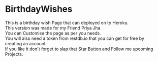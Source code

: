 # BirthdayWishes
This is a birthday wish Page that can deployed on to Heroku.<br>
This version was made for my Friend Priya Jha<br>
You can Customise the page as per you needs.<br>
You will also need a token from restdb.io that you can get for free by creating an account<br>
If you like it don't forget to slap that Star Button and Follow me upcoming Projects.
